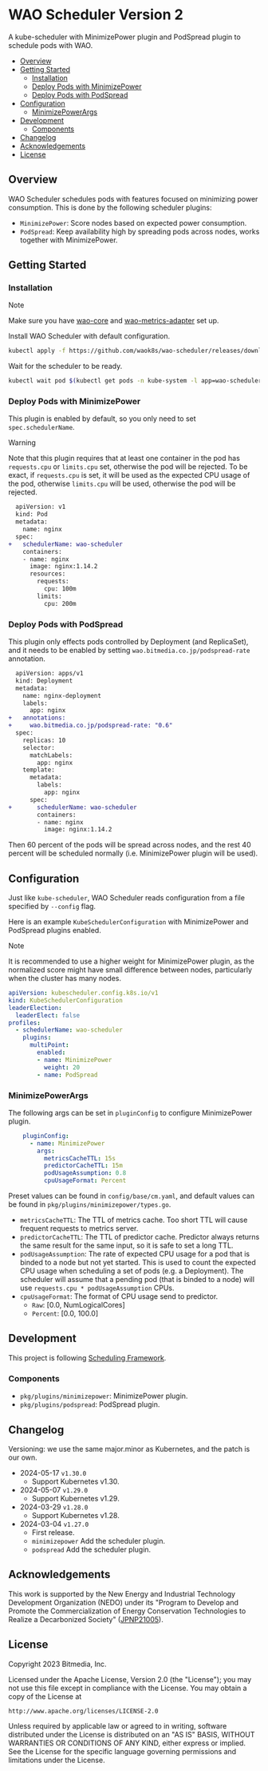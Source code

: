 # WAO Scheduler Version 2

A kube-scheduler with MinimizePower plugin and PodSpread plugin to schedule pods with WAO.

<!-- START doctoc generated TOC please keep comment here to allow auto update -->
<!-- DON'T EDIT THIS SECTION, INSTEAD RE-RUN doctoc TO UPDATE -->

- [Overview](#overview)
- [Getting Started](#getting-started)
  - [Installation](#installation)
  - [Deploy Pods with MinimizePower](#deploy-pods-with-minimizepower)
  - [Deploy Pods with PodSpread](#deploy-pods-with-podspread)
- [Configuration](#configuration)
  - [MinimizePowerArgs](#minimizepowerargs)
- [Development](#development)
  - [Components](#components)
- [Changelog](#changelog)
- [Acknowledgements](#acknowledgements)
- [License](#license)

<!-- END doctoc generated TOC please keep comment here to allow auto update -->

## Overview

WAO Scheduler schedules pods with features focused on minimizing power consumption. This is done by the following scheduler plugins:

- `MinimizePower`: Score nodes based on expected power consumption.
- `PodSpread`: Keep availability high by spreading pods across nodes, works together with MinimizePower.

## Getting Started

### Installation

> [!NOTE]
> Make sure you have [wao-core](https://github.com/waok8s/wao-core) and [wao-metrics-adapter](https://github.com/waok8s/wao-metrics-adapter) set up.

Install WAO Scheduler with default configuration.

```sh
kubectl apply -f https://github.com/waok8s/wao-scheduler/releases/download/v1.30.0/wao-scheduler.yaml
```

Wait for the scheduler to be ready.

```sh
kubectl wait pod $(kubectl get pods -n kube-system -l app=wao-scheduler -o jsonpath="{.items[0].metadata.name}") -n kube-system --for condition=Ready
```

### Deploy Pods with MinimizePower

This plugin is enabled by default, so you only need to set `spec.schedulerName`.

> [!WARNING]
> Note that this plugin requires that at least one container in the pod has `requests.cpu` or `limits.cpu` set, otherwise the pod will be rejected. To be exact, if `requests.cpu` is set, it will be used as the expected CPU usage of the pod, otherwise `limits.cpu` will be used, otherwise the pod will be rejected.

```diff
  apiVersion: v1
  kind: Pod
  metadata:
    name: nginx
  spec:
+   schedulerName: wao-scheduler
    containers:
    - name: nginx
      image: nginx:1.14.2
      resources:
        requests:
          cpu: 100m
        limits:
          cpu: 200m
```

### Deploy Pods with PodSpread

This plugin only effects pods controlled by Deployment (and ReplicaSet), and it needs to be enabled by setting `wao.bitmedia.co.jp/podspread-rate` annotation.

```diff
  apiVersion: apps/v1
  kind: Deployment
  metadata:
    name: nginx-deployment
    labels:
      app: nginx
+   annotations:
+     wao.bitmedia.co.jp/podspread-rate: "0.6"
  spec:
    replicas: 10
    selector:
      matchLabels:
        app: nginx
    template:
      metadata:
        labels:
          app: nginx
      spec:
+       schedulerName: wao-scheduler
        containers:
        - name: nginx
          image: nginx:1.14.2
```

Then 60 percent of the pods will be spread across nodes, and the rest 40 percent will be scheduled normally (i.e. MinimizePower plugin will be used).

## Configuration

Just like `kube-scheduler`, WAO Scheduler reads configuration from a file specified by `--config` flag.

Here is an example `KubeSchedulerConfiguration` with MinimizePower and PodSpread plugins enabled.

> [!NOTE]
> It is recommended to use a higher weight for MinimizePower plugin,
> as the normalized score might have small difference between nodes, particularly when the cluster has many nodes.

```yaml
apiVersion: kubescheduler.config.k8s.io/v1
kind: KubeSchedulerConfiguration
leaderElection:
  leaderElect: false
profiles:
  - schedulerName: wao-scheduler
    plugins:
      multiPoint:
        enabled:
        - name: MinimizePower
          weight: 20
        - name: PodSpread
```

### MinimizePowerArgs

The following args can be set in `pluginConfig` to configure MinimizePower plugin.

```yaml
    pluginConfig:
      - name: MinimizePower
        args:
          metricsCacheTTL: 15s
          predictorCacheTTL: 15m
          podUsageAssumption: 0.8
          cpuUsageFormat: Percent
```

Preset values can be found in `config/base/cm.yaml`, and default values can be found in `pkg/plugins/minimizepower/types.go`. 

- `metricsCacheTTL`: The TTL of metrics cache. Too short TTL will cause frequent requests to metrics server.
- `predictorCacheTTL`: The TTL of predictor cache. Predictor always returns the same result for the same input, so it is safe to set a long TTL.
- `podUsageAssumption`: The rate of expected CPU usage for a pod that is binded to a node but not yet started. This is used to count the expected CPU usage when scheduling a set of pods (e.g. a Deployment). The scheduler will assume that a pending pod (that is binded to a node) will use `requests.cpu * podUsageAssumption` CPUs. 
- `cpuUsageFormat`: The format of CPU usage send to predictor.
  - `Raw`: [0.0, NumLogicalCores]
  - `Percent`: [0.0, 100.0]

## Development

This project is following [Scheduling Framework](https://kubernetes.io/docs/concepts/scheduling-eviction/scheduling-framework/).

### Components

- `pkg/plugins/minimizepower`: MinimizePower plugin.
- `pkg/plugins/podspread`: PodSpread plugin.

## Changelog

Versioning: we use the same major.minor as Kubernetes, and the patch is our own.

- 2024-05-17 `v1.30.0`
  - Support Kubernetes v1.30.
- 2024-05-07 `v1.29.0`
  - Support Kubernetes v1.29.
- 2024-03-29 `v1.28.0`
  - Support Kubernetes v1.28.
- 2024-03-04 `v1.27.0`
  - First release.
  - `minimizepower` Add the scheduler plugin.
  - `podspread` Add the scheduler plugin.

## Acknowledgements

This work is supported by the New Energy and Industrial Technology Development Organization (NEDO) under its "Program to Develop and Promote the Commercialization of Energy Conservation Technologies to Realize a Decarbonized Society" ([JPNP21005](https://www.nedo.go.jp/english/activities/activities_ZZJP_100197.html)).

## License

Copyright 2023 Bitmedia, Inc.

Licensed under the Apache License, Version 2.0 (the "License");
you may not use this file except in compliance with the License.
You may obtain a copy of the License at

    http://www.apache.org/licenses/LICENSE-2.0

Unless required by applicable law or agreed to in writing, software
distributed under the License is distributed on an "AS IS" BASIS,
WITHOUT WARRANTIES OR CONDITIONS OF ANY KIND, either express or implied.
See the License for the specific language governing permissions and
limitations under the License.
